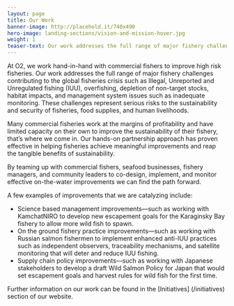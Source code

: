 ```yaml
---
layout: page 
title: Our Work
banner-image: http://placehold.it/740x490
hero-image: landing-sections/vision-and-mission-hover.jpg
weight: 1
teaser-text: Our work addresses the full range of major fishery challenges contributing to the global fisheries crisis such as Illegal, Unreported and Unregulated fishing (IUU), overfishing, depletion of non-target stocks, habitat impacts, and management system issues such as inadequate monitoring.
---
```

At O2, we work hand-in-hand with commercial fishers to improve high risk fisheries. Our work addresses the full range of major fishery challenges contributing to the global fisheries crisis such as Illegal, Unreported and Unregulated fishing (IUU), overfishing, depletion of non-target stocks, habitat impacts, and management system issues such as inadequate monitoring. These challenges represent serious risks to the sustainability and security of fisheries, food supplies, and human livelihoods.  

Many commercial fisheries work at the margins of profitability and have limited capacity on their own to improve the sustainability of their fishery, that’s where we come in. Our hands-on partnership approach has proven effective in helping fisheries achieve meaningful improvements and reap the tangible benefits of sustainability.

By teaming up with commercial fishers, seafood businesses, fishery managers, and community leaders to co-design, implement, and monitor effective on-the-water improvements we can find the path forward.

A few examples of improvements that we are catalyzing include:

  * Science based management improvements—such as working with KamchatNIRO to develop new escapement goals for the Karaginsky Bay fishery to allow more wild fish to spawn.
  * On the ground fishery practice improvements—such as working with Russian salmon fishermen to implement enhanced anti-IUU practices such as independent observers, traceability mechanisms, and satellite monitoring that will deter and reduce IUU fishing.
  * Supply chain policy improvements—such as working with Japanese stakeholders to develop a draft Wild Salmon Policy for Japan that would set escapement goals and harvest rules for wild fish for the first time.

Further information on our work can be found in the [Initiatives] (/initiatives) section of our website.
